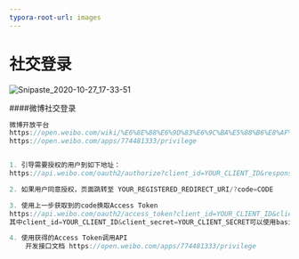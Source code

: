 ```yaml
---
typora-root-url: images
---
```


# 社交登录

![Snipaste_2020-10-27_17-33-51](/Snipaste_2020-10-27_17-33-51.jpg)







####微博社交登录

```java
微博开放平台
https://open.weibo.com/wiki/%E6%8E%88%E6%9D%83%E6%9C%BA%E5%88%B6%E8%AF%B4%E6%98%8E
https://open.weibo.com/apps/774481333/privilege


1. 引导需要授权的用户到如下地址：
https://api.weibo.com/oauth2/authorize?client_id=YOUR_CLIENT_ID&response_type=code&redirect_uri=YOUR_REGISTERED_REDIRECT_URI

2. 如果用户同意授权，页面跳转至 YOUR_REGISTERED_REDIRECT_URI/?code=CODE

3. 使用上一步获取到的code换取Access Token
https://api.weibo.com/oauth2/access_token?client_id=YOUR_CLIENT_ID&client_secret=YOUR_CLIENT_SECRET&grant_type=authorization_code&redirect_uri=YOUR_REGISTERED_REDIRECT_URI&code=CODE
其中client_id=YOUR_CLIENT_ID&client_secret=YOUR_CLIENT_SECRET可以使用basic方式加入header中，返回值

4. 使用获得的Access Token调用API
	开发接口文档 https://open.weibo.com/apps/774481333/privilege
```



































































